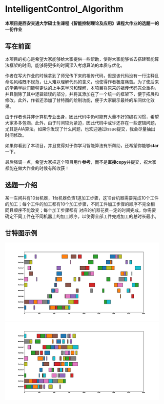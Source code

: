 # IntelligentControl_Algorithm

**本项目是西安交通大学硕士生课程《智能控制理论及应用》课程大作业的选题一的一份作业**

## 写在前面

本项目的初心是希望大家能够给大家提供一些帮助，使得大家能够省去搭建智能算法框架的时间，能够将更多的时间深入考虑算法的本质与优化。

作者在写大作业的时候拿到了师兄传下来的祖传代码，但是该代码没有一行注释且命名风格既不规范，让人难以理解代码的含义，也使得作者极度痛苦。为了使后来的学弟学妹们能够更快的上手来学习和理解，本项目将原来的祖传代码完全重构，并且删除了其中逻辑错误的部分，并将其添加在了一个统一的框架下，便于拓展和修改。此外，作者还添加了甘特图的绘制功能，便于大家展示最终的车间优化效果。

由于作者也并非计算机专业出身，因此代码中仍可能有大量不好的编程习惯，希望大家多多包涵。此外，由于时间较为紧迫，因此代码中或许还存在一些逻辑问题，尤其是AIA算法。如果你发现了什么问题，也欢迎通过issue提交，我会尽量抽出时间修改。

如果你看到了本项目，并且觉得对于你学习智能算法有所帮助，还希望你能够**star**一下。

最后强调一点，希望大家把这个项目用作**参考**，而不是**直接copy**并提交，祝大家都能在做大作业的时候有所收获！

## 选题一介绍

某一车间共有10台机器，1台机器负责1道加工步骤，这10台机器需要完成10个工件的加工；每个工件的加工都有10个加工步骤，不同工件加工步骤的顺序不完全相同且顺序不能改变；每个加工步骤都有 对应的机器花费一定的时间完成。你需要确定不同工件在不同机器上的加工顺序，以使得全部工件完成加工的总时长最小。

## 甘特图示例

![优化前](https://github.com/lxk-221/IntelligentControl_Algorithm/blob/main/gantt/GA_gantt_bad.png)
![优化后](https://github.com/lxk-221/IntelligentControl_Algorithm/blob/main/gantt/GA_gantt_best.png)